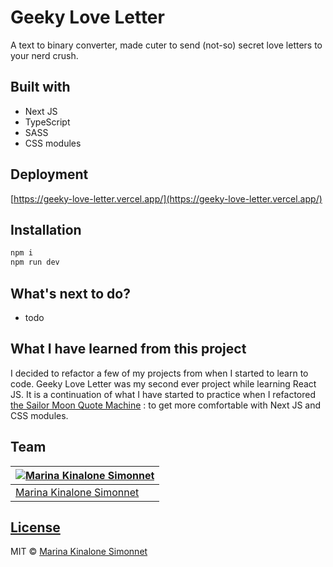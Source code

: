 # Geeky Love Letter
A text to binary converter, made cuter to send (not-so) secret love letters to your nerd crush.

## Built with 

- Next JS
- TypeScript
- SASS
- CSS modules


## Deployment
[https://geeky-love-letter.vercel.app/](https://geeky-love-letter.vercel.app/)

## Installation

```bash
npm i
npm run dev
```
## What's next to do?
- todo
## What I have learned from this project
I decided to refactor a few of my projects from when I started to learn to code. Geeky Love Letter was my second ever project while learning React JS. It is a continuation of what I have started to practice when I refactored [the Sailor Moon Quote Machine](https://sailor-moon-quote-machine.vercel.app/) : to get more comfortable with Next JS and CSS modules.

## Team

[![Marina Kinalone Simonnet](https://avatars.githubusercontent.com/u/63544936?v=3&s=144)](https://github.com/marinakinalone) |
---|
[Marina Kinalone Simonnet](https://github.com/marinakinalone) |

## [License](https://github.com/marinakinalone/geeky-love-letter/blob/main/LICENSE.txt)

MIT © [Marina Kinalone Simonnet](https://github.com/marinakinalone)
